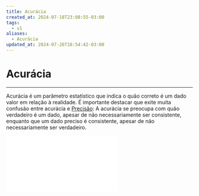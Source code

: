 ```yaml
---
title: Acurácia
created_at: 2024-07-18T23:08:55-03:00
tags:
  - v1
aliases:
  - Acurácia
updated_at: 2024-07-26T18:54:42-03:00
---
```

# Acurácia
---

Acurácia é um parâmetro estatístico que indica o quão correto é um dado valor em relação à realidade. É importante destacar que exite muita confusão entre acurácia e [Precisão](2024-07-18-Precisão.md): A acurácia se preocupa com quão verdadeiro é um dado, apesar de não necessariamente ser consistente, enquanto que um dado preciso é consistente, apesar de não necessariamente ser verdadeiro.

![2024-07-19-precisao_acuracia.excalidraw](../../../_excalidraw/2024-07-19-precisao_acuracia.excalidraw.md)